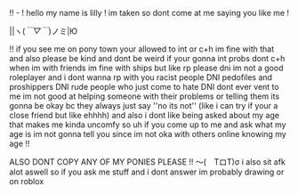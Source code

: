 !! -    ! hello my name is lilly ! im taken so dont come at me saying you like me ! 

||ヽ(*￣▽￣*)ノミ|Ю

!! if you see me on pony town your allowed to int or c+h im fine with that and also please be kind and dont be weird if your gonna int probs dont c+h when im with friends
im fine with ships but like rp please dni im not a good roleplayer and i dont wanna rp with 
you racist people DNI pedofiles and proshippers DNI rude people who just come to hate DNI
dont ever vent to me im not good at helping someone with their problems or telling them its gonna be okay bc they always just say ''no its not'' 
(like i can try if your a close friend but like ehhhh) 
and also i dont like being asked about my age that makes me kinda uncomfy so uh if you come up to me and ask what my age is im not gonna tell you since im not oka with others online knowing my age !!

ALSO DONT COPY ANY OF MY PONIES PLEASE !! ～(　TロT)σ
i also sit afk alot aswell so if you ask me stuff and i dont answer im probably drawing or on roblox



